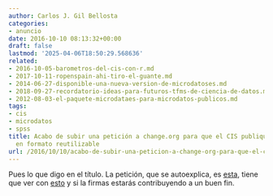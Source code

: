 ```yaml
---
author: Carlos J. Gil Bellosta
categories:
- anuncio
date: 2016-10-10 08:13:32+00:00
draft: false
lastmod: '2025-04-06T18:50:29.568636'
related:
- 2016-10-05-barometros-del-cis-con-r.md
- 2017-10-11-ropenspain-ahi-tiro-el-guante.md
- 2014-06-27-disponible-una-nueva-version-de-microdatoses.md
- 2018-09-27-recordatorio-ideas-para-futuros-tfms-de-ciencia-de-datos.md
- 2012-08-03-el-paquete-microdataes-para-microdatos-publicos.md
tags:
- cis
- microdatos
- spss
title: Acabo de subir una petición a change.org para que el CIS publique sus microdatos
  en formato reutilizable
url: /2016/10/10/acabo-de-subir-una-peticion-a-change-org-para-que-el-cis-publique-sus-microdatos-en-formato-reutilizable/
---
```


Pues lo que digo en el título. La petición, que se autoexplica, es [esta](https://goo.gl/5qx9Vy), tiene que ver con [esto](https://datanalytics.com/2016/10/05/barometros-del-cis-con-r/) y si la firmas estarás contribuyendo a un buen fin.